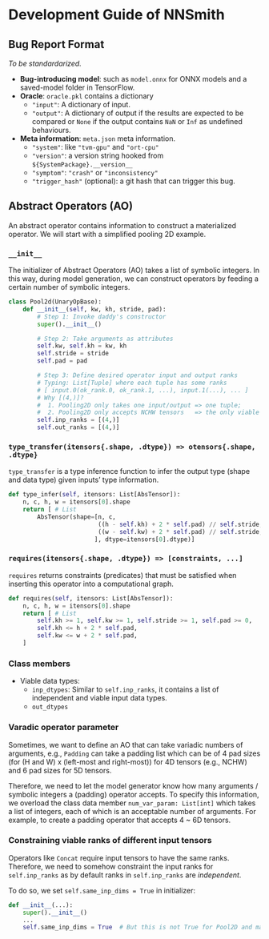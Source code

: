 # Development Guide of NNSmith

## Bug Report Format

*To be standardarized.*

- **Bug-introducing model**: such as `model.onnx` for ONNX models and a saved-model folder in TensorFlow.
- **Oracle**: `oracle.pkl` contains a dictionary
    - `"input"`: A dictionary of input.
    - `"output"`: A dictionary of output if the results are expected to be compared or `None` if the output contains `NaN` or `Inf` as undefined behaviours.
- **Meta information**: `meta.json` meta information.
    - `"system"`: like `"tvm-gpu"` and `"ort-cpu"`
    - `"version"`: a version string hooked from `${SystemPackage}.__version__`
    - `"symptom"`: `"crash"` or `"inconsistency"`
    - `"trigger_hash"` (optional): a git hash that can trigger this bug.

## Abstract Operators (AO)

An abstract operator contains information to construct a materialized operator. We will start with a simplified pooling 2D example.

### `__init__`

The initializer of Abstract Operators (AO) takes a list of symbolic integers. In this way, during model generation, we can construct operators by feeding a certain number of symbolic integers.

```python
class Pool2d(UnaryOpBase):
    def __init__(self, kw, kh, stride, pad):
        # Step 1: Invoke daddy's constructor
        super().__init__()

        # Step 2: Take arguments as attributes
        self.kw, self.kh = kw, kh
        self.stride = stride
        self.pad = pad

        # Step 3: Define desired operator input and output ranks
        # Typing: List[Tuple] where each tuple has some ranks
        # [ input.0(ok_rank.0, ok_rank.1, ...), input.1(...), ... ]
        # Why [(4,)]?
        #  1. Pooling2D only takes one input/output => one tuple;
        #  2. Pooling2D only accepts NCHW tensors   => the only viable dim is 4;
        self.inp_ranks = [(4,)]
        self.out_ranks = [(4,)]
```

### `type_transfer(itensors{.shape, .dtype}) => otensors{.shape, .dtype}`

`type_transfer` is a type inference function to infer the output type (shape and data type) given inputs’ type information.

```python
def type_infer(self, itensors: List[AbsTensor]):
    n, c, h, w = itensors[0].shape
    return [ # List
        AbsTensor(shape=[n, c,
                         ((h - self.kh) + 2 * self.pad) // self.stride,
                         ((w - self.kw) + 2 * self.pad) // self.stride,
                        ], dtype=itensors[0].dtype)]
```

### `requires(itensors{.shape, .dtype}) => [constraints, ...]`

`requires` returns constraints (predicates) that must be satisfied when inserting this operator into a computational graph.

```python
def requires(self, itensors: List[AbsTensor]):
    n, c, h, w = itensors[0].shape
    return [ # List
        self.kh >= 1, self.kw >= 1, self.stride >= 1, self.pad >= 0,
        self.kh <= h + 2 * self.pad,
        self.kw <= w + 2 * self.pad,
    ]
```

### Class members

- Viable data types:
    - `inp_dtypes`: Similar to `self.inp_ranks`, it contains a list of independent and viable input data types.
    - `out_dtypes`

### Varadic operator parameter

Sometimes, we want to define an AO that can take variadic numbers of arguments, e.g., `Padding` can take a padding list which can be of 4 pad sizes (for (H and W) x (left-most and right-most)) for 4D tensors (e.g., NCHW) and 6 pad sizes for 5D tensors.

Therefore, we need to let the model generator know how many arguments / symbolic integers a (padding) operator accepts. To specify this information, we overload the class data member `num_var_param: List[int]` which takes a list of integers, each of which is an acceptable number of arguments. For example, to create a padding operator that accepts 4 ~ 6D tensors.

### Constraining viable ranks of different input tensors

Operators like `Concat` require input tensors to have the same ranks. Therefore, we need to somehow constraint the input ranks for `self.inp_ranks` as by default ranks in `self.inp_ranks` are *independent*.

To do so, we set `self.same_inp_dims = True` in initializer:

```python
def __init__(...):
    super().__init__()
    ...
    self.same_inp_dims = True  # But this is not True for Pool2D and many binary operators.
```
